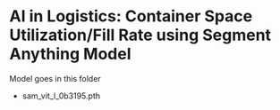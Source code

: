 # AI in Logistics: Container Space Utilization/Fill Rate using Segment Anything Model

Model goes in this folder
- sam_vit_l_0b3195.pth